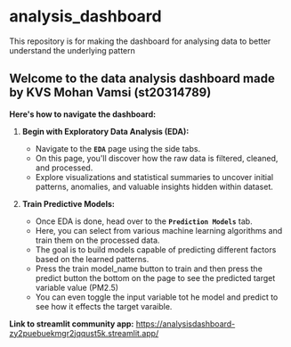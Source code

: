 # analysis_dashboard
This repository is for making the dashboard for analysing data to better understand the underlying pattern


## Welcome to the data analysis dashboard made by KVS Mohan Vamsi (st20314789)

**Here's how to navigate the dashboard:**

1.  **Begin with Exploratory Data Analysis (EDA):**
    * Navigate to the **`EDA`** page using the side tabs.
    * On this page, you'll discover how the raw data is filtered, cleaned, and processed.
    * Explore visualizations and statistical summaries to uncover initial patterns, anomalies, and valuable insights hidden within dataset.

2.  **Train Predictive Models:**
    * Once EDA is done, head over to the **`Prediction Models`** tab.
    * Here, you can select from various machine learning algorithms and train them on the processed data.
    * The goal is to build models capable of predicting different factors based on the learned patterns.
    * Press the train model_name button to train and then press the predict button the bottom on the page to see the predicted target variable value (PM2.5)
    * You can even toggle the input variable tot he model and predict to see how it effects the target varaible.

**Link to streamlit community app:** https://analysisdashboard-zy2puebuekmgr2jqqust5k.streamlit.app/